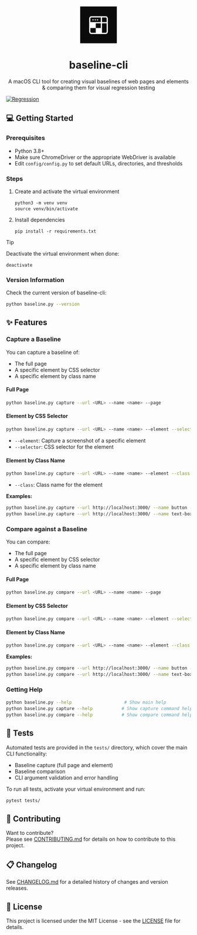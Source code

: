 <p align="center">
  <img src="assets/logo.png" alt="Logo" width="100" height="100">
  <h1 align="center">baseline-cli</h1>
  <p align="center">A macOS CLI tool for creating visual baselines of web pages and elements & comparing them for visual regression testing</p>
</p>

[![Regression](https://github.com/Hiccup-za/baseline-cli/actions/workflows/regression.yml/badge.svg)](https://github.com/Hiccup-za/baseline-cli/actions/workflows/regression.yml)

## 💻 Getting Started

### Prerequisites
- Python 3.8+
- Make sure ChromeDriver or the appropriate WebDriver is available
- Edit `config/config.py` to set default URLs, directories, and thresholds

### Steps

1. Create and activate the virtual environment
    ```
    python3 -m venv venv
    source venv/bin/activate
    ```

2. Install dependencies  
    ```
    pip install -r requirements.txt
    ```
    
> [!TIP]  
> Deactivate the virtual environment when done:
> ```
> deactivate
> ```

### Version Information

Check the current version of baseline-cli:

```sh
python baseline.py --version
```

## ✨ Features

### Capture a Baseline

You can capture a baseline of:
- The full page
- A specific element by CSS selector
- A specific element by class name

#### Full Page

```sh
python baseline.py capture --url <URL> --name <name> --page
```

#### Element by CSS Selector

```sh
python baseline.py capture --url <URL> --name <name> --element --selector "<CSS_SELECTOR>"
```
- `--element`: Capture a screenshot of a specific element
- `--selector`: CSS selector for the element

#### Element by Class Name

```sh
python baseline.py capture --url <URL> --name <name> --element --class "<CLASS_NAME>"
```
- `--class`: Class name for the element

**Examples:**

```sh
python baseline.py capture --url http://localhost:3000/ --name button --element --selector "button"
python baseline.py capture --url http://localhost:3000/ --name text-box --element --class "text-box"
```

### Compare against a Baseline

You can compare:
- The full page
- A specific element by CSS selector
- A specific element by class name

#### Full Page

```sh
python baseline.py compare --url <URL> --name <name> --page
```

#### Element by CSS Selector

```sh
python baseline.py compare --url <URL> --name <name> --element --selector "<CSS_SELECTOR>"
```

#### Element by Class Name

```sh
python baseline.py compare --url <URL> --name <name> --element --class "<CLASS_NAME>"
```

**Examples:**

```sh
python baseline.py compare --url http://localhost:3000/ --name button --element --selector "button"
python baseline.py compare --url http://localhost:3000/ --name text-box --element --class "text-box"
```

### Getting Help

```sh
python baseline.py --help                    # Show main help
python baseline.py capture --help           # Show capture command help
python baseline.py compare --help           # Show compare command help
```

## 🧪 Tests

Automated tests are provided in the `tests/` directory, which cover the main CLI functionality:  
- Baseline capture (full page and element)
- Baseline comparison
- CLI argument validation and error handling

To run all tests, activate your virtual environment and run:

```sh
pytest tests/
```

## 🤝 Contributing

Want to contribute?  
Please see [CONTRIBUTING.md](CONTRIBUTING.md) for details on how to contribute to this project.

## 📋 Changelog

See [CHANGELOG.md](CHANGELOG.md) for a detailed history of changes and version releases.

## 📄 License

This project is licensed under the MIT License - see the [LICENSE](LICENSE) file for details.